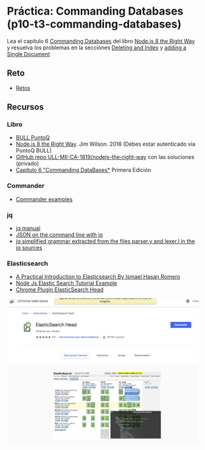 # Práctica: Commanding Databases (p10-t3-commanding-databases)

Lea el capítulo 6 [Commanding Databases](https://proquest-safaribooksonline-com.accedys2.bbtk.ull.es/book/web-development/9781680505344/part-iidot-working-with-data/chp_databases_html)
del libro
[Node.js 8 the Right Way](https://proquest-safaribooksonline-com.accedys2.bbtk.ull.es/9781680505344)
y resuelva los problemas en la secciónes 
[Deleting and Index](https://proquest-safaribooksonline-com.accedys2.bbtk.ull.es/book/web-development/9781680505344/part-iidot-working-with-data/chp_databases_html#X2ludGVybmFsX0h0bWxWaWV3P3htbGlkPTk3ODE2ODA1MDUzNDQlMkZkMjRlMjA1OThfaHRtbCZxdWVyeT0=) y 
[adding a Single Document](https://proquest-safaribooksonline-com.accedys2.bbtk.ull.es/book/web-development/9781680505344/part-iidot-working-with-data/chp_databases_html#X2ludGVybmFsX0h0bWxWaWV3P3htbGlkPTk3ODE2ODA1MDUzNDQlMkZkMjRlMjA1OThfaHRtbCZxdWVyeT0=)

## Reto

* [Retos](reto.html)

## Recursos

### Libro

* [BULL PuntoQ](https://www.ull.es/servicios/biblioteca/servicios/puntoq/)
* [Node.js 8 the Right Way]({{site.bull_permanente}}/15vbjs7/ullsfx4340000000247287). Jim Wilson. 2018 (Debes estar autenticado via PuntoQ BULL)
* [GitHub repo ULL-MII-CA-1819/nodejs-the-right-way](https://github.com/ULL-MII-CA-1819/nodejs-the-right-way) con las soluciones (privado)
* [Capítulo 6 "Commanding DataBases*](https://github.com/ULL-MII-CA-1819/resources/blob/master/node-js-the-right-way/chapter-6-commanding-databases-node-js-8-the-right-way.pdf)  Primera Edición

### Commander

* [Commander examples](https://github.com/ULL-MII-CA-1819/commander-examples)

### jq

* [jq manual](https://stedolan.github.io/jq/manual/)
* [JSON on the command line with jq](https://shapeshed.com/jq-json/)
* [jq simplified grammar extracted from the files parser.y and lexer.l in the jq sources](https://github.com/fadado/JBOL/blob/master/doc/JQ-language-grammar.md)

### Elasticsearch

* [A Practical Introduction to Elasticsearch By Ismael Hasan Romero](https://www.elastic.co/es/blog/a-practical-introduction-to-elasticsearch)
* [Node Js Elastic Search Tutorial Example](https://appdividend.com/2018/06/29/node-js-elastic-search-tutorial-example/)
* [Chrome Plugin ElasticSearch Head](https://chrome.google.com/webstore/detail/elasticsearch-head/ffmkiejjmecolpfloofpjologoblkegm)

![/assets/images/chrom-elasticsearch-plugins.png](assets/images/chrom-elasticsearch-plugins.png)
